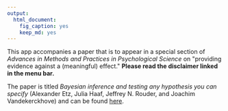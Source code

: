 ```yaml
---
output: 
  html_document: 
    fig_caption: yes
    keep_md: yes
---
```


This app accompanies a paper that is to appear in a special section of *Advances in Methods and Practices in Psychological Science* on "providing evidence against a (meaningful) effect."  **Please read the disclaimer linked in the menu bar.**

The paper is titled *Bayesian inference and testing any hypothesis you can specify* (Alexander Etz, Julia Haaf, Jeffrey N. Rouder, and Joachim Vandekerckhove) and can be found [here](https://osf.io/mvp53/).
